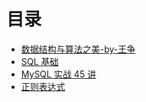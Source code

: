 # 目录

* [数据结构与算法之美-by-王争](./Algorithm-By-Wang-Zheng/index.html)
* [SQL 基础](./SQL-Basic/index.html)
* [MySQL 实战 45 讲](./MySQL-Practice/index.html)
* [正则表达式](./Regular-Expression/index.html)
